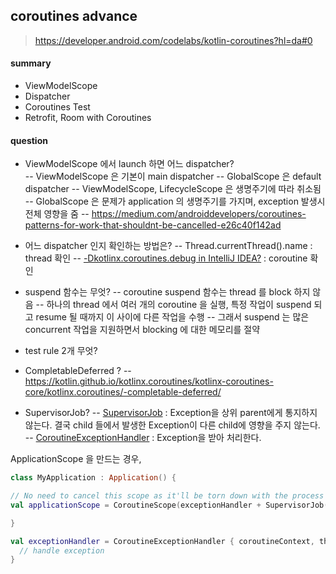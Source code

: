 


## coroutines advance

> https://developer.android.com/codelabs/kotlin-coroutines?hl=da#0

#### summary
- ViewModelScope
- Dispatcher
- Coroutines Test
- Retrofit, Room with Coroutines


#### question

- ViewModelScope 에서 launch 하면 어느 dispatcher?  
-- ViewModelScope 은 기본이 main dispatcher
-- GlobalScope 은 default dispatcher
-- ViewModelScope, LifecycleScope 은 생명주기에 따라 취소됨
-- GlobalScope 은 문제가 application 의 생명주기를 가지며, exception 발생시 전체 영향을 줌
-- https://medium.com/androiddevelopers/coroutines-patterns-for-work-that-shouldnt-be-cancelled-e26c40f142ad

- 어느 dispatcher 인지 확인하는 방법은?
-- Thread.currentThread().name : thread 확인
-- [-Dkotlinx.coroutines.debug in IntelliJ IDEA?](https://stackoverflow.com/questions/53250953/how-to-enable-dkotlinx-coroutines-debug-in-intellij-idea) : coroutine 확인

- suspend 함수는 무엇?
--   coroutine suspend 함수는 thread 를 block 하지 않음
--   하나의 thread 에서 여러 개의 coroutine 을 실행, 특정 작업이 suspend 되고 resume 될 때까지 이 사이에 다른 작업을 수행
--   그래서 suspend 는 많은 concurrent 작업을 지원하면서 blocking 에 대한 메모리를 절약

- test rule 2개 무엇?

- CompletableDeferred ?
-- https://kotlin.github.io/kotlinx.coroutines/kotlinx-coroutines-core/kotlinx.coroutines/-completable-deferred/


- SupervisorJob?
--   [SupervisorJob](https://kotlin.github.io/kotlinx.coroutines/kotlinx-coroutines-core/kotlinx.coroutines/-supervisor-job.html)  : Exception을 상위 parent에게 통지하지 않는다. 결국 child 들에서 발생한 Exception이 다른 child에 영향을 주지 않는다.
--   [CoroutineExceptionHandler](https://kotlinlang.org/docs/reference/coroutines/exception-handling.html)  : Exception을 받아 처리한다.

ApplicationScope 을 만드는 경우,
```kotlin
class MyApplication : Application() {  

// No need to cancel this scope as it'll be torn down with the process  
val applicationScope = CoroutineScope(exceptionHandler + SupervisorJob() + otherConfig)

}

val exceptionHandler = CoroutineExceptionHandler { coroutineContext, throwable ->
  // handle exception
}
```

<!--stackedit_data:
eyJoaXN0b3J5IjpbLTE3NjMwOTQ4MDJdfQ==
-->